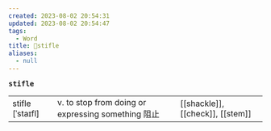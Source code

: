 ```yaml
---
created: 2023-08-02 20:54:31
updated: 2023-08-02 20:54:47
tags:
  - Word
title: 📖stifle
aliases:
  - null
---
```


<pre><strong>stifle</strong></pre>
|   |   |   |
|---|---|---|
|stifle [ˈstaɪfl]|v. to stop from doing or expressing something 阻⽌|[[shackle]],[[check]], [[stem]]|